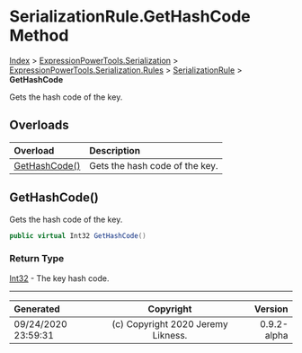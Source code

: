 ﻿# SerializationRule.GetHashCode Method

[Index](../index.md) > [ExpressionPowerTools.Serialization](ExpressionPowerTools.Serialization.a.md) > [ExpressionPowerTools.Serialization.Rules](ExpressionPowerTools.Serialization.Rules.n.md) > [SerializationRule](ExpressionPowerTools.Serialization.Rules.SerializationRule.cs.md) > **GetHashCode**

Gets the hash code of the key.

## Overloads

| Overload | Description |
| :-- | :-- |
| [GetHashCode()](#gethashcode) | Gets the hash code of the key. |
## GetHashCode()

Gets the hash code of the key.

```csharp
public virtual Int32 GetHashCode()
```

### Return Type

 [Int32](https://docs.microsoft.com/dotnet/api/system.int32)  - The key hash code.



---

| Generated | Copyright | Version |
| :-- | :-: | --: |
| 09/24/2020 23:59:31 | (c) Copyright 2020 Jeremy Likness. | 0.9.2-alpha |
